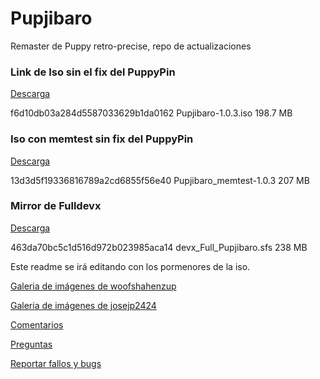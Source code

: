 Pupjibaro
=========

Remaster de Puppy retro-precise, repo de actualizaciones

### Link de Iso sin el fix del PuppyPin

[Descarga](http://ubuntuone.com/3bh3It0mZFMPtGjYWPVwY6)

f6d10db03a284d5587033629b1da0162  Pupjibaro-1.0.3.iso 198.7 MB

### Iso con memtest sin fix del PuppyPin

[Descarga](http://ubuntuone.com/2Ki13EmkL4ywBzI79Pycjb)

13d3d5f19336816789a2cd6855f56e40  Pupjibaro_memtest-1.0.3 207 MB

### Mirror de Fulldevx

[Descarga](http://ubuntuone.com/1AdImjrL4rClX9ZdJaDUw6)

463da70bc5c1d516d972b023985aca14 devx_Full_Pupjibaro.sfs 238 MB

Este readme se irá editando con los pormenores de la iso.

[Galeria de imágenes de woofshahenzup](http://postimg.org/gallery/36zera84/c3eff62d/)

[Galeria de imágenes de josejp2424]()

[Comentarios](https://github.com/Woofshahenzup/Pupjibaro/issues?labels=Reportar+bugs%2CPreguntas%2CComentarios&page=1&state=open)

[Preguntas](https://github.com/Woofshahenzup/Pupjibaro/issues?labels=Reportar+bugs%2CComentarios%2CPreguntas&page=1&state=open)

[Reportar fallos y bugs](https://github.com/Woofshahenzup/Pupjibaro/issues?labels=Preguntas%2CComentarios&page=1&state=open)

